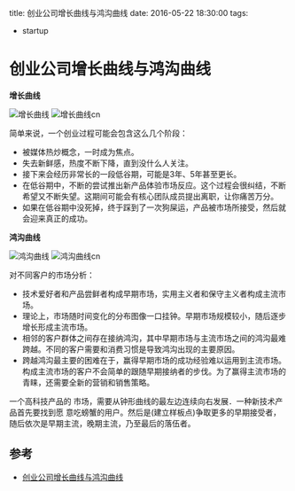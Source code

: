 title: 创业公司增长曲线与鸿沟曲线
date: 2016-05-22 18:30:00
tags:
- startup

# 创业公司增长曲线与鸿沟曲线

**增长曲线**

![增长曲线](https://raw.githubusercontent.com/zhuwei05/blog-resources/master/StartUp_Curve.png)
![增长曲线cn](https://raw.githubusercontent.com/zhuwei05/blog-resources/master/StartUp%20Curve_cn.png)


简单来说，一个创业过程可能会包含这么几个阶段：

* 被媒体热炒概念，一时成为焦点。
* 失去新鲜感，热度不断下降，直到没什么人关注。
* 接下来会经历非常长的一段低谷期，可能是3年、5年甚至更长。
* 在低谷期中，不断的尝试推出新产品体验市场反应。这个过程会很纠结，不断希望又不断失望。这期间可能会有核心团队成员提出离职，让你痛苦万分。
* 如果在低谷期中没死掉，终于踩到了一次狗屎运，产品被市场所接受，然后就会迎来真正的成功。

**鸿沟曲线**

![鸿沟曲线](https://raw.githubusercontent.com/zhuwei05/blog-resources/master/chasm.png)
![鸿沟曲线cn](https://raw.githubusercontent.com/zhuwei05/blog-resources/master/chasm_cn.png)

对不同客户的市场分析：

* 技术爱好者和产品尝鲜者构成早期市场，实用主义者和保守主义者构成主流市场。
* 理论上，市场随时间变化的分布图像一口挂钟。早期市场规模较小，随后逐步增长形成主流市场。
* 相邻的客户群体之间存在接纳鸿沟，其中早期市场与主流市场之间的鸿沟最难跨越。不同的客户需要和消费习惯是导致鸿沟出现的主要原因。
* 跨越鸿沟最主要的困难在于，赢得早期市场的成功经验难以运用到主流市场。构成主流市场的客户不会简单的跟随早期接纳者的步伐。为了赢得主流市场的青睐，还需要全新的营销和销售策略。

一个高科技产品的 市场，需要从钟形曲线的最左边连续向右发展．一种新技术产品首先要找到愿 意吃螃蟹的用户。然后是(建立样板点)争取更多的早期接受者，随后依次是早期主流，晚期主流，乃至最后的落伍者。



## 参考

* [创业公司增长曲线与鸿沟曲线](http://mp.weixin.qq.com/s?timestamp=1463887591&src=3&ver=1&signature=GJcRxDRJiY6xNXfPjRt9mLcgqAGY79XZ1MxsUWxjjckokb26gXKkLz3NV7IMxIja9X4nPAHM1zfEqWCPRlzL5tMC6setBSVMzWS9z6tKdsgEumyflHRqwdOrUEIU9g5wOXBrcww5lNgB-UZCeL-9ZAOkCRBrX6YnpfBE4q5Y5I4=)